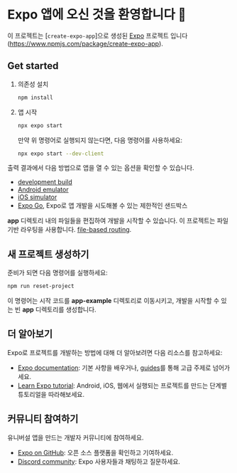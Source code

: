 # Expo 앱에 오신 것을 환영합니다 👋

이 프로젝트는 [`create-expo-app`]으로 생성된 [Expo](https://expo.dev) 프로젝트 입니다(https://www.npmjs.com/package/create-expo-app).

## Get started

1. 의존성 설치

   ```bash
   npm install
   ```

2. 앱 시작

   ```bash
   npx expo start
   ```
   만약 위 명령어로 실행되지 않는다면, 다음 명령어를 사용하세요:

   ```bash
   npx expo start --dev-client
   ```

출력 결과에서 다음 방법으로 앱을 열 수 있는 옵션을 확인할 수 있습니다.

- [development build](https://docs.expo.dev/develop/development-builds/introduction/)
- [Android emulator](https://docs.expo.dev/workflow/android-studio-emulator/)
- [iOS simulator](https://docs.expo.dev/workflow/ios-simulator/)
- [Expo Go](https://expo.dev/go), Expo로 앱 개발을 시도해볼 수 있는 제한적인 샌드박스

**app** 디렉토리 내의 파일들을 편집하여 개발을 시작할 수 있습니다. 이 프로젝트는 파일 기반 라우팅을 사용합니다. [file-based routing](https://docs.expo.dev/router/introduction).

## 새 프로젝트 생성하기

준비가 되면 다음 명령어를 실행하세요:

```bash
npm run reset-project
```

이 명령어는 시작 코드를 **app-example** 디렉토리로 이동시키고, 개발을 시작할 수 있는 빈 **app** 디렉토리를 생성합니다.

## 더 알아보기

Expo로 프로젝트를 개발하는 방법에 대해 더 알아보려면 다음 리소스를 참고하세요:

- [Expo documentation](https://docs.expo.dev/): 기본 사항을 배우거나, [guides](https://docs.expo.dev/guides)를 통해 고급 주제로 넘어가세요.
- [Learn Expo tutorial](https://docs.expo.dev/tutorial/introduction/): Android, iOS, 웹에서 실행되는 프로젝트를 만드는 단계별 튜토리얼을 따라해보세요.

## 커뮤니티 참여하기

유니버설 앱을 만드는 개발자 커뮤니티에 참여하세요.

- [Expo on GitHub](https://github.com/expo/expo): 오픈 소스 플랫폼을 확인하고 기여하세요.
- [Discord community](https://chat.expo.dev): Expo 사용자들과 채팅하고 질문하세요.
